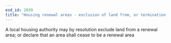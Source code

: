 ```yaml
---
esd_id: 2039
title: "Housing renewal areas - exclusion of land from, or termination of, renewal area"
---
```


A local housing authority may by resolution exclude land from a renewal area; or declare that an area shall cease to be a renewal area

